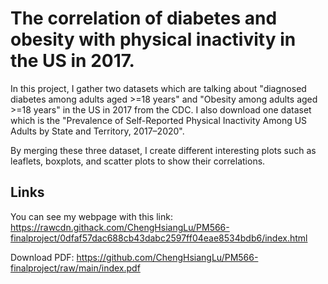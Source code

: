 # **The correlation of diabetes and obesity with physical inactivity in the US in 2017.**

In this project, I gather two datasets which are talking about "diagnosed diabetes among adults aged >=18 years" and "Obesity among adults aged >=18 years" in the US in 2017 from the CDC. I also download one dataset which is the "Prevalence of Self-Reported Physical Inactivity Among US Adults by State and Territory, 2017–2020".

By merging these three dataset, I create different interesting plots such as leaflets, boxplots, and scatter plots to show their correlations.

## Links

You can see my webpage with this link:
https://rawcdn.githack.com/ChengHsiangLu/PM566-finalproject/0dfaf57dac688cb43dabc2597ff04eae8534bdb6/index.html

Download PDF:
https://github.com/ChengHsiangLu/PM566-finalproject/raw/main/index.pdf


